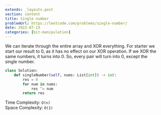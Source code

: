 ```yaml
---
extends: _layouts.post
section: content
title: Single number
problemUrl: https://leetcode.com/problems/single-number/
date: 2022-07-13
categories: [bit-manipulation]
---
```


We can iterate through the entire array and XOR everything. For starter we start our result to 0, as it has no effect on our XOR operation. If we XOR the same numbers, it turns into 0. So, every pair will turn into 0, except the single number.

```python
class Solution:
    def singleNumber(self, nums: List[int]) -> int:
        res = 0
        for num in nums:
            res ^= num
        return res
```

Time Complexity: `O(n)` <br/>
Space Complexity: `O(1)`
